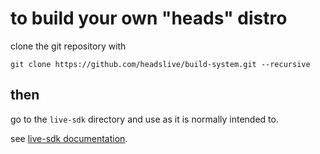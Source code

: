 to build your own "heads" distro
================================
clone the git repository with

```
git clone https://github.com/headslive/build-system.git --recursive
```


then
----

go to the `live-sdk` directory and use as it is normally intended to.

see [live-sdk documentation](https://git.devuan.org/sdk/live-sdk).
